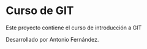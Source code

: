 # Curso de GIT

Este proyecto contiene el curso de introducción a GIT

Desarrollado por Antonio Fernández.
